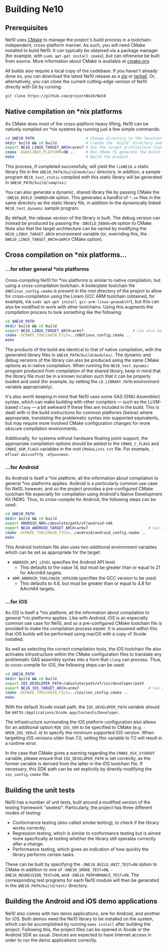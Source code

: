 # Building Ne10

## Prerequisites

Ne10 uses [CMake](https://cmake.org/) to manage the project's build process in a toolchain-independent, cross-platform manner. As such, you will need CMake installed to build Ne10. It can typically be obtained via a package manager (for example, with `sudo apt-get install cmake`), but can otherwise be built from source. More information about CMake is available at [cmake.org](https://cmake.org/).

All builds also require a local copy of the codebase. If you haven't already done so, you can download the latest Ne10 release as a [zip](https://github.com/projectNe10/Ne10/zipball/master) or [tarball](https://github.com/projectNe10/Ne10/tarball/master). Or, alternatively, you can clone the current cutting-edge version of Ne10 directly with Git by running:

```bash
git clone https://github.com/projectNe10/Ne10
```

## Native compilation on \*nix platforms

As CMake does most of the cross-platform heavy lifting, Ne10 can be natively compiled on \*nix systems by running just a few simple commands:

```bash
cd $NE10_PATH                       # Change directory to the location of the Ne10 source
mkdir build && cd build             # Create the `build` directory and navigate into it
export NE10_LINUX_TARGET_ARCH=armv7 # Set the target architecture (can also be "aarch64")
cmake -DGNULINUX_PLATFORM=ON ..     # Run CMake to generate the build files
make                                # Build the project
```

This process, if completed successfully, will yield the `libNE10.a` static library file in the `$NE10_PATH/build/modules/` directory. In addition, a sample program `NE10_test_static` compiled with this static library will be generated in `$NE10_PATH/build/samples/`.

You can also generate a dynamic, shared library file by passing CMake the `-DNE10_BUILD_SHARED=ON` option. This generates a handful of `*.so` files in the same directory as the static library file, in addition to the dynamically linked `NE10_test_dynamic` sample program.

By default, the release version of the library is built. The debug version can instead be produced by passing the `-DBUILD_DEBUG=ON` option to CMake. Note also that the target architecture can be varied by modifying the `NE10_LINUX_TARGET_ARCH` environment variable (or, overriding this, the `-DNE10_LINUX_TARGET_ARCH=$ARCH` CMake option).

## Cross compilation on \*nix platforms...

### ...for other general \*nix platforms

Cross-compiling Ne10 for \*nix platforms is similar to native compilation, but using a cross-compilation toolchain. A boilerplate toolchain file `GNUlinux_config.cmake` is present in the root directory of the project to allow for cross-compilation using the Linaro GCC ARM toolchain (obtained, for example, via `sudo apt-get install gcc-arm-linux-gnueabihf`), but this can also be modified to work with other toolchains. Using this augments the compilation process to look something like the following:

```bash
cd $NE10_PATH
mkdir build && cd build
export NE10_LINUX_TARGET_ARCH=armv7                      # Can also be "aarch64"
cmake -DCMAKE_TOOLCHAIN_FILE=../GNUlinux_config.cmake ..
make
```

The products of the build are identical to that of native compilation, with the generated library files in `$NE10_PATH/build/modules/`. The dynamic and debug versions of the library can also be produced using the same CMake options as in native compilation. When running the `NE10_test_dynamic` program produced from compilation of the shared library, keep in mind that the library file must be in a known location such that it can be properly loaded and used (for example, by setting the `LD_LIBRARY_PATH` environment variable appropriately).

It's also worth keeping in mind that Ne10 uses some GAS (GNU Assembler) syntax, which can make building with other compilers — such as the LLVM-based `clang` — a bit awkward if these files are included in the build. This is dealt with in the build instructions for common platforms (below) where appropriate, translating the problematic syntax into supported equivalents, but may require more involved CMake configuration changes for more obscure compilation environments.

Additionally, for systems without hardware floating point support, the appropriate compilation options should be added to the `CMAKE_C_FLAGS` and `CMAKE_ASM_FLAGS` variables in the root `CMakeLists.txt` file. For example, `-mfloat-abi=softfp -mfpu=neon`.

### ...for Android

As Android is itself a \*nix platform, all the information about compilation to general \*nix platforms applies. Android is a particularly common use case for Ne10, however, and so the project provides a pre-configured CMake toolchain file especially for compilation using Android's Native Development Kit (NDK). Thus, to cross-compile for Android, the following steps can be used:

```bash
cd $NE10_PATH
mkdir build && cd build
export ANDROID_NDK=/absolute/path/of/android-ndk
export NE10_ANDROID_TARGET_ARCH=armv7                           # Can also be "aarch64"
cmake -DCMAKE_TOOLCHAIN_FILE=../android/android_config.cmake ..
make
```

This Android toolchain file also uses two additional environment variables which can be set as appropriate for the target:

- `ANDROID_API_LEVEL` specifies the Android API level.
    - This defaults to the value 14, but must be greater than or equal to 21 for AArch64 targets.
- `ARM_ANDROID_TOOLCHAIN_VERSION` specifies the GCC version to be used.
    - This defaults to 4.6, but must be greater than or equal to 4.8 for AArch64 targets.


### ...for iOS

As iOS is itself a \*nix platform, all the information about compilation to general \*nix platforms applies. Like with Android, iOS is an especially common use case for Ne10, and so a pre-configured CMake toolchain file is provided to make the compilation process easier. It is assumed within this that iOS builds will be performed using macOS with a copy of Xcode installed.

As well as selecting the correct compilation tools, the iOS toolchain file also activates infrastructure within the CMake configuration files to translate any problematic GAS assembly syntax into a form that `clang` can process. Thus, to cross-compile for iOS, the following steps can be used:

```bash
cd $NE10_PATH
mkdir build && cd build
export IOS_DEVELOPER_PATH=/absolute/path/of/ios/developer/path
export NE10_IOS_TARGET_ARCH=armv7                               # Can also be "aarch64"
cmake -DCMAKE_TOOLCHAIN_FILE=../ios/ios_config.cmake ..
make
```

With the default Xcode install path, the `IOS_DEVELOPER_PATH` variable should be set to `/Applications/Xcode.app/Contents/Developer`.

The infrastructure surrounding the iOS platform configuration also allows for an additional option `MIN_IOS_VER` to be specified to CMake (e.g. `-DMIN_IOS_VER=5.0`) to specify the minimum supported iOS version. When targetting iOS versions older than 7.0, setting this variable to 7.0 will result in a runtime error.

In the case that CMake gives a warning regarding the `CMAKE_OSX_SYSROOT` variable, please ensure that `IOS_DEVELOPER_PATH` is set correctly, as the former variable is derived from the latter in the iOS toolchain file. If necessary, this SDK path can be set explicitly by directly modifying the `ios_config.cmake` file.

## Building the unit tests

Ne10 has a number of unit tests, built around a modified version of the testing framework "seatest". Particularly, the project has three different modes of testing:

- Conformance testing (also called smoke testing), to check if the library works correctly.
- Regression testing, which is similar to conformance testing but is aimed more specifically at testing whether the library still operates correctly after a change.
- Performance testing, which gives an indication of how quickly the library performs certain tasks.

These can be built by specifying the `-DNE10_BUILD_UNIT_TEST=ON` option to CMake in addition to one of `-DNE10_SMOKE_TEST=ON`, `-DNE10_REGRESSION_TEST=ON`, and `-DNE10_PERFORMANCE_TEST=ON`. The corresponding test programs for each Ne10 module will then be generated in the `$NE10_PATH/build/test/` directory.


## Building the Android and iOS demo applications

Ne10 also comes with two demo applications, one for Android, and another for iOS. Both demos need the Ne10 library to be installed on the system, which can be accomplished by running `make install` after building the project. Following this, the project files can be opened in Xcode or the Android SDK as usual. Devices are expected to have Internet access in order to run the demo applications correctly.
